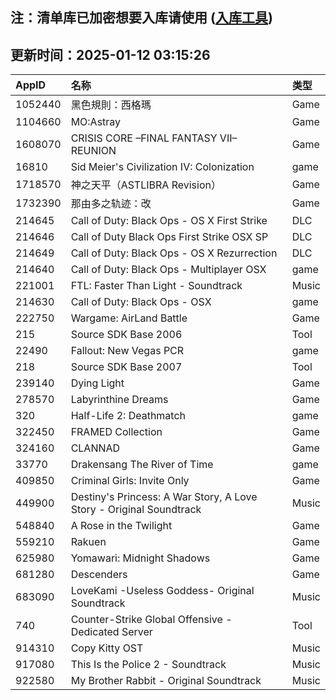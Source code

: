 ## 注：清单库已加密想要入库请使用 ([入库工具](https://github.com/BlankTMing/ManifestAutoUpdate/releases))

## 更新时间：2025-01-12 03:15:26
| AppID | 名称 | 类型  |
| :-------------------- | :----------------------------- | :----------- |
| 1052440 | 黑色規則：西格瑪| Game |
| 1104660 | MO:Astray| Game |
| 1608070 | CRISIS CORE –FINAL FANTASY VII– REUNION| Game |
| 16810 | Sid Meier's Civilization IV: Colonization| game |
| 1718570 | 神之天平（ASTLIBRA Revision）| Game |
| 1732390 | 那由多之轨迹：改| Game |
| 214645 | Call of Duty: Black Ops - OS X First Strike| DLC |
| 214646 | Call of Duty Black Ops First Strike OSX SP| DLC |
| 214649 | Call of Duty: Black Ops - OS X Rezurrection| DLC |
| 214640 | Call of Duty: Black Ops - Multiplayer OSX| game |
| 221001 | FTL: Faster Than Light - Soundtrack| Music |
| 214630 | Call of Duty: Black Ops - OSX| game |
| 222750 | Wargame: AirLand Battle| Game |
| 215 | Source SDK Base 2006| Tool |
| 22490 | Fallout: New Vegas PCR| game |
| 218 | Source SDK Base 2007| Tool |
| 239140 | Dying Light| Game |
| 278570 | Labyrinthine Dreams| Game |
| 320 | Half-Life 2: Deathmatch| game |
| 322450 | FRAMED Collection| Game |
| 324160 | CLANNAD| Game |
| 33770 | Drakensang The River of Time| game |
| 409850 | Criminal Girls: Invite Only| Game |
| 449900 | Destiny's Princess: A War Story, A Love Story - Original Soundtrack| Music |
| 548840 | A Rose in the Twilight| Game |
| 559210 | Rakuen| Game |
| 625980 | Yomawari: Midnight Shadows| Game |
| 681280 | Descenders| Game |
| 683090 | LoveKami -Useless Goddess- Original Soundtrack| Music |
| 740 | Counter-Strike Global Offensive - Dedicated Server| Tool |
| 914310 | Copy Kitty OST| Music |
| 917080 | This Is the Police 2 - Soundtrack| Music |
| 922580 | My Brother Rabbit - Original Soundtrack| Music |
